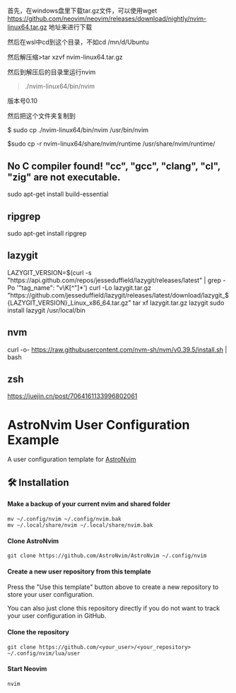 ##

首先，在windows盘里下载tar.gz文件，可以使用wget https://github.com/neovim/neovim/releases/download/nightly/nvim-linux64.tar.gz 地址来进行下载

然后在wsl中cd到这个目录，不如cd /mn/d/Ubuntu

然后解压缩>tar xzvf nvim-linux64.tar.gz

然后到解压后的目录里运行nvim

>./nvim-linux64/bin/nvim

版本号0.10

然后把这个文件夹复制到

$ sudo cp ./nvim-linux64/bin/nvim /usr/bin/nvim

$sudo cp -r nvim-linux64/share/nvim/runtime /usr/share/nvim/runtime/

## No C compiler found! "cc", "gcc", "clang", "cl", "zig" are not executable.  
sudo apt-get install build-essential

## ripgrep
sudo apt-get install ripgrep

## lazygit
LAZYGIT_VERSION=$(curl -s "https://api.github.com/repos/jesseduffield/lazygit/releases/latest" | grep -Po '"tag_name": "v\K[^"]*')
curl -Lo lazygit.tar.gz "https://github.com/jesseduffield/lazygit/releases/latest/download/lazygit_${LAZYGIT_VERSION}_Linux_x86_64.tar.gz"
tar xf lazygit.tar.gz lazygit
sudo install lazygit /usr/local/bin

## nvm
curl -o- https://raw.githubusercontent.com/nvm-sh/nvm/v0.39.5/install.sh | bash


## zsh 
https://juejin.cn/post/7064161133996802061




# AstroNvim User Configuration Example

A user configuration template for [AstroNvim](https://github.com/AstroNvim/AstroNvim)

## 🛠️ Installation

#### Make a backup of your current nvim and shared folder

```shell
mv ~/.config/nvim ~/.config/nvim.bak
mv ~/.local/share/nvim ~/.local/share/nvim.bak
```

#### Clone AstroNvim

```shell
git clone https://github.com/AstroNvim/AstroNvim ~/.config/nvim
```

#### Create a new user repository from this template

Press the "Use this template" button above to create a new repository to store your user configuration.

You can also just clone this repository directly if you do not want to track your user configuration in GitHub.

#### Clone the repository

```shell
git clone https://github.com/<your_user>/<your_repository> ~/.config/nvim/lua/user
```

#### Start Neovim

```shell
nvim
```
